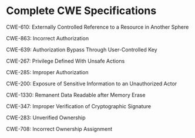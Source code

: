 

# Complete CWE Specifications

CWE-610: Externally Controlled Reference to a Resource in Another Sphere

CWE-863: Incorrect Authorization

CWE-639: Authorization Bypass Through User-Controlled Key

CWE-267: Privilege Defined With Unsafe Actions

CWE-285: Improper Authorization

CWE-200: Exposure of Sensitive Information to an Unauthorized Actor

CWE-1330: Remanent Data Readable after Memory Erase

CWE-347: Improper Verification of Cryptographic Signature

CWE-283: Unverified Ownership

CWE-708: Incorrect Ownership Assignment